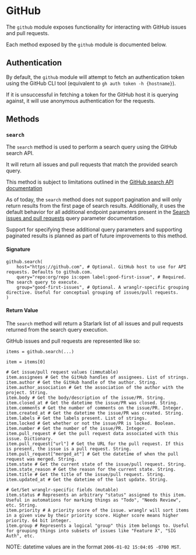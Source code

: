 # GitHub

The `github` module exposes functionality for interacting with GitHub issues and pull requests.

Each method exposed by the `github` module is documented below.

## Authentication

By default, the `github` module will attempt to fetch an authentication token
using the GitHub CLI tool (equivalent to `gh auth token -h {hostname}`).

If it is unsuccessful in fetching a token for the GitHub host it is
querying against, it will use anonymous authentication for the requests.

## Methods

### `search`

The `search` method is used to perform a search query using the GitHub search API.

It will return all issues and pull requests that match the provided search query.

This method is subject to limitations outlined in the [GitHub search API documentation](https://docs.github.com/en/rest/search/search?apiVersion=2022-11-28)

As of today, the `search` method does not support pagination and will only return
results from the first page of search results. Additionally, it uses the default
behavior for all additional endpoint parameters present in the
[Search issues and pull requests](https://docs.github.com/en/rest/search/search?apiVersion=2022-11-28#search-issues-and-pull-requests)
query parameter documentation.

Support for specifying these additional query parameters and supporting paginated
results is planned as part of future improvements to this method.


#### Signature

```starlark
github.search(
    host="https://github.com", # Optional. GitHub host to use for API requests. Defaults to github.com.
    query="repo:org/repo is:open label:good-first-issue", # Required. The search query to execute.
    group="good-first-issues", # Optional. A wranglr-specific grouping directive. Useful for conceptual grouping of issues/pull requests.
)
```

#### Return Value

The `search` method will return a Starlark list of all issues and pull requests returned
from the search query execution.

GitHub issues and pull requests are represented like so:
```starlark
items = github.search(...)

item = items[0]

# Get issue/pull request values (immutable)
item.assignees # Get the GitHub handles of assignees. List of strings.
item.author # Get the GitHub handle of the author. String.
item.author_association # Get the association of the author with the project. String.
item.body # Get the body/description of the issue/PR. String.
item.closed_at # Get the datetime the issue/PR was closed. String.
item.comments # Get the number of comments on the issue/PR. Integer.
item.created_at # Get the datetime the issue/PR was created. String.
item.labels # Get the labels present. List of strings.
item.locked # Get whether or not the issue/PR is locked. Boolean.
item.number # Get the number of the issue/PR. Integer.
item.pull_request # Get the pull request data associated with this issue. Dictionary.
item.pull_request["url"] # Get the URL for the pull request. If this is present, the issue is a pull request. String.
item.pull_request["merged_at"] # Get the datetime of when the pull request was merged. String.
item.state # Get the current state of the issue/pull request. String.
item.state_reason # Get the reason for the current state. String.
item.title # Get the title of the issue/pull request. String.
item.updated_at # Get the datetime of the last update. String.

# Get/Set wranglr-specific fields (mutable)
item.status # Represents an arbitrary "status" assigned to this item. Useful in automations for marking things as "Todo", "Needs Review", etc. String.
item.priority # A priority score of the issue. wranglr will sort items in a given view by their priority score. Higher score means higher priority. 64 bit integer.
item.group # Represents a logical "group" this item belongs to. Useful for grouping things into subsets of issues like "Feature X", "SIG Auth", etc.
```

NOTE: datetime values are in the format `2006-01-02 15:04:05 -0700 MST`.
